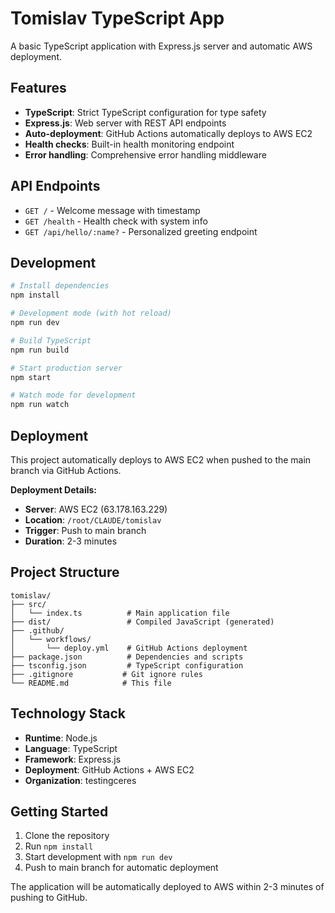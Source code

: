 # Tomislav TypeScript App

A basic TypeScript application with Express.js server and automatic AWS deployment.

## Features

- **TypeScript**: Strict TypeScript configuration for type safety
- **Express.js**: Web server with REST API endpoints
- **Auto-deployment**: GitHub Actions automatically deploys to AWS EC2
- **Health checks**: Built-in health monitoring endpoint
- **Error handling**: Comprehensive error handling middleware

## API Endpoints

- `GET /` - Welcome message with timestamp
- `GET /health` - Health check with system info
- `GET /api/hello/:name?` - Personalized greeting endpoint

## Development

```bash
# Install dependencies
npm install

# Development mode (with hot reload)
npm run dev

# Build TypeScript
npm run build

# Start production server
npm start

# Watch mode for development
npm run watch
```

## Deployment

This project automatically deploys to AWS EC2 when pushed to the main branch via GitHub Actions.

**Deployment Details:**
- **Server**: AWS EC2 (63.178.163.229)
- **Location**: `/root/CLAUDE/tomislav`
- **Trigger**: Push to main branch
- **Duration**: 2-3 minutes

## Project Structure

```
tomislav/
├── src/
│   └── index.ts          # Main application file
├── dist/                 # Compiled JavaScript (generated)
├── .github/
│   └── workflows/
│       └── deploy.yml    # GitHub Actions deployment
├── package.json          # Dependencies and scripts
├── tsconfig.json         # TypeScript configuration
├── .gitignore           # Git ignore rules
└── README.md            # This file
```

## Technology Stack

- **Runtime**: Node.js
- **Language**: TypeScript
- **Framework**: Express.js
- **Deployment**: GitHub Actions + AWS EC2
- **Organization**: testingceres

## Getting Started

1. Clone the repository
2. Run `npm install`
3. Start development with `npm run dev`
4. Push to main branch for automatic deployment

The application will be automatically deployed to AWS within 2-3 minutes of pushing to GitHub.
